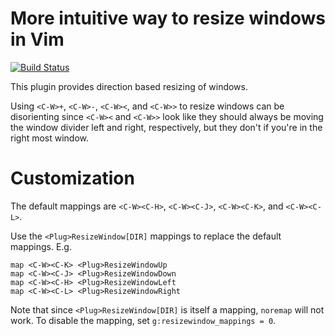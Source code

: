More intuitive way to resize windows in Vim
===========================================

[![Build Status](https://travis-ci.org/chaoren/vim-resizewindow.svg?branch=master)](https://travis-ci.org/chaoren/vim-resizewindow)

This plugin provides direction based resizing of windows.

Using `<C-W>+`, `<C-W>-`, `<C-W><`, and `<C-W>>` to resize windows can be
disorienting since `<C-W><` and `<C-W>>` look like they should always be moving
the window divider left and right, respectively, but they don't if you're in the
right most window.

Customization
=============

The default mappings are `<C-W><C-H>`, `<C-W><C-J>`, `<C-W><C-K>`, and
`<C-W><C-L>`.

Use the `<Plug>ResizeWindow[DIR]` mappings to replace the default mappings.
E.g.
```
map <C-W><C-K> <Plug>ResizeWindowUp
map <C-W><C-J> <Plug>ResizeWindowDown
map <C-W><C-H> <Plug>ResizeWindowLeft
map <C-W><C-L> <Plug>ResizeWindowRight
```
Note that since `<Plug>ResizeWindow[DIR]` is itself a mapping, `noremap` will
not work.
To disable the mapping, set `g:resizewindow_mappings = 0`.
